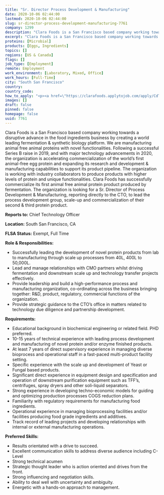 ```yaml
---
title: "Sr. Director Process Development & Manufacturing"
date: 2020-10-06 02:44:00
lastmod: 2020-10-06 02:44:00
slug: sr-director-process-development-manufacturing-7761
company: 1299
description: "Clara Foods is a San Francisco based company working towards a disruptive advance in the food ingredients business by creating a world leading fermentation & synthetic biology platform. We are manufacturing animal free animal proteins with novel functionalities. Following a successful Series B raise in 2019, and with major technology advancements in 2020, the organization is accelerating commercialization of the world’s first animal-free egg protein and expanding its research and development & manufacturing capabilities to support its product pipeline."
excerpt: "Clara Foods is a San Francisco based company working towards a disruptive advance in the food ingredients business by creating a world leading fermentation & synthetic biology platform. We are manufacturing animal free animal proteins with novel functionalities. Following a successful Series B raise in 2019, and with major technology advancements in 2020, the organization is accelerating commercialization of the world’s first animal-free egg protein and expanding its research and development & manufacturing capabilities to support its product pipeline."
proteins: [Microbial]
products: [Eggs, Ingredients]
topics: []
regions: [US & Canada]
flags: []
job_type: [Employment]
remote: Employment
work_environment: [Laboratory, Mixed, Office]
work_hours: [Full-Time]
city: "South San Francisco"
country: 
country_code: 
how_to_apply: "<p><a href=\"https://clarafoods.applytojob.com/apply/CdTqG4svlL/Sr-Director-Process-Development-Manufacturing?source=proteinreport\">https://clarafoods.applytojob.com/apply/CdTqG4svlL/Sr-Director-Process-…</a></p>"
images: []
draft: false
pinned: false
homepage: false
uuid: 7761
---
```

<p>Clara Foods is a San Francisco based company working towards a disruptive advance in the food ingredients business by creating a world leading fermentation & synthetic biology platform. We are manufacturing animal free animal proteins with novel functionalities. Following a successful Series B raise in 2019, and with major technology advancements in 2020, the organization is accelerating commercialization of the world’s first animal-free egg protein and expanding its research and development & manufacturing capabilities to support its product pipeline. The organization is working with industry collaborators to produce products with higher levels of protein and unique functionalities. Clara Foods has successfully commercialize its first animal free animal protein product produced by fermentation. The organization is looking for a Sr. Director of Process Development & Manufacturing, reporting directly to the CTO, to lead the process development group, scale-up and commercialization of their second & third protein product. </p>
<p><strong>Reports to:</strong> Chief Technology Officer</p>
<p><strong>Location:</strong> South San Francisco, CA</p>
<p><strong>FLSA Status:</strong> Exempt, Full Time</p>
<p><strong>Role & Responsibilities: </strong></p>
<ul>
<li>Successfully leading the development of novel protein products from lab to manufacturing through scale up processes from 40L, 400L to 50,000L.</li>
<li>Lead and manage relationships with CMO partners whilst driving fermentation and downstream scale up and technology transfer projects effectively.</li>
<li>Provide leadership and build a high-performance process and manufacturing organization, co-ordinating across the business bringing together: R&D, product, regulatory, commercial functions of the organization.</li>
<li>Provide strategic guidance to the CTO’s office in matters related to technology due diligence and partnership development.</li>
</ul>
<p><strong>Requirements:</strong></p>
<ul>
<li>Educational background in biochemical engineering or related field. PHD preferred. </li>
<li>10-15 years of technical experience with leading process development and manufacturing of novel protein and/or enzyme finished products. </li>
<li>At least 7 years of direct supervisory experience in managing diverse bioprocess and operational staff in a fast-paced multi-product facility setting. </li>
<li>Specific experience with the scale up and development of Yeast or Fungal based products. </li>
<li>Significant direct experience in equipment design and specification and operation of downstream purification equipment such as TFF’s, centrifuges, spray dryers and other soli-liquid separators.</li>
<li>Strong experience in developing techno-economic models for guiding and optimizing production processes COGS reduction plans.</li>
<li>Familiarity with regulatory requirements for manufacturing food ingredients. </li>
<li>Operational experience in managing bioprocessing facilities and/or facilities producing food grade ingredients and additives. </li>
<li>Track record of leading projects and developing relationships with internal or external manufacturing operations. </li>
</ul>
<p><strong>Preferred Skills: </strong></p>
<ul>
<li>Results orientated with a drive to succeed. </li>
<li>Excellent communication skills to address diverse audience including C-Level</li>
<li>Strong technical acumen </li>
<li>Strategic thought leader who is action oriented and drives from the front.</li>
<li>Strong influencing and negotiation skills. </li>
<li>Ability to deal well with uncertainty and ambiguity.</li>
<li>Energetic with a hands-on approach to management.  </li>
</ul>
